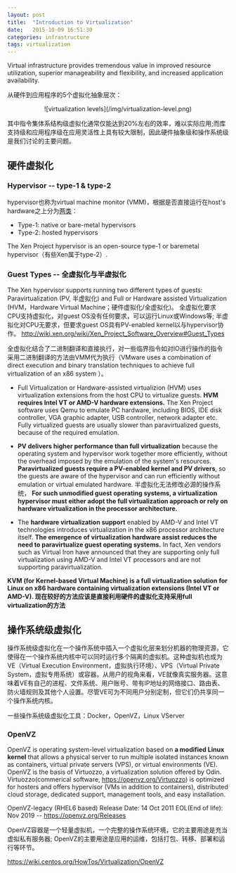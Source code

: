 ```yaml
---
layout: post
title:  "Introduction to Virtualization"
date:   2015-10-09 16:51:30
categories: infrastructure
tags: virtualization
---
```

Virtual infrastructure provides tremendous value in improved resource utilization, superior manageability and flexibility, and increased application availability.

从硬件到应用程序的5个虚拟化抽象层次：

<center>![virtualization levels](/img/virtualization-level.png)</center>

其中指令集体系结构级虚拟化通常仅能达到20%左右的效率，难以实际应用;而库支持级和应用程序级在应用灵活性上具有较大限制，因此硬件抽象级和操作系统级是我们讨论的主要问题。

## 硬件虚拟化

### Hypervisor -- type-1 & type-2
 hypervisor也称为virtual machine monitor (VMM)，根据是否直接运行在host's hardware之上分为[两类](https://en.wikipedia.org/wiki/Hypervisor)：

- Type-1: native or bare-metal hypervisors
- Type-2: hosted hypervisors

The Xen Project hypervisor is an open-source type-1 or baremetal hypervisor（有些Xen属于type-2）.

### Guest Types -- 全虚拟化与半虚拟化
The Xen hypervisor supports running two different types of guests: Paravirtualization (PV, 半虚拟化) and Full or Hardware assisted Virtualization (HVM，Hardware Virtual Machine；硬件虚拟化/全虚拟化)。 全虚拟化要求CPU支持虚拟化，对guest OS没有任何要求，可以运行Linux或Windows等; 半虚拟化对CPU无要求，但要求guest OS具有PV-enabled kernel以与hypervisor协作。 http://wiki.xen.org/wiki/Xen_Project_Software_Overview#Guest_Types

全虚拟化结合了二进制翻译和直接执行，对一些临界指令如对IO进行操作的指令采用二进制翻译的方法由VMM代为执行（VMware uses a combination of direct execution and binary translation techniques to achieve full virtualization of an x86 system ）。

- Full Virtualization or Hardware-assisted virtualizion (HVM) uses virtualization extensions from the host CPU to virtualize guests. **HVM requires Intel VT or AMD-V hardware extensions.** The Xen Project software uses Qemu to emulate PC hardware, including BIOS, IDE disk controller, VGA graphic adapter, USB controller, network adapter etc. Fully virtualized guests are usually slower than paravirtualized guests, because of the required emulation. 

- **PV delivers higher performance than full virtualization** because the operating system and hypervisor work together more efficiently, without the overhead imposed by the emulation of the system's resources. **Paravirtualized guests require a PV-enabled kernel and PV drivers**, so the guests are aware of the hypervisor and can run efficiently without emulation or virtual emulated hardware. 半虚拟化无法修改必源的操作系统， **For such unmodified guest operating systems, a virtualization hypervisor must either adopt the full virtualization approach or rely on hardware virtualization in the processor architecture.**

- The **hardware virtualization support** enabled by AMD-V and Intel VT technologies introduces virtualization in the x86 processor architecture itself.  **The emergence of virtualization hardware assist reduces the need to paravirtualize guest operating systems.** In fact, Xen vendors such as Virtual Iron have announced that they are supporting only full virtualization using AMD-V and Intel VT processors and are not supporting paravirtualization.

**KVM (for Kernel-based Virtual Machine) is a full virtualization solution for Linux on x86 hardware containing virtualization extensions (Intel VT or AMD-V). 现在较好的方法应该是直接利用硬件的虚拟化支持采用full virtualization的方法** 

## 操作系统级虚拟化
操作系统级虚拟化在一个操作系统中插入一个虚拟化层来划分机器的物理资源，它使得在一个操作系统内核中可以同时运行多个隔离的虚拟机。这种虚拟机也成为VE（Virtual Execution Environment，虚拟执行环境）、VPS（Virtual Private System，虚拟专用系统）或容器。从用户的视角来看，VE就像真实服务器。这意味着VE有自己的进程、文件系统、用户账号、带有IP地址的网络接口、路由表、防火墙规则及其他个人设置。尽管VE可为不同用户分别定制，但它们仍共享同一个操作系统内核。

一些操作系统级虚拟化工具：Docker，OpenVZ，Linux VServer

### OpenVZ
OpenVZ is operating system-level virtualization based on **a modified Linux kernel** that allows a physical server to run multiple isolated instances known as containers, virtual private servers (VPS), or virtual environments (VE).  OpenVZ is the basis of Virtuozzo, a virtualization solution offered by Odin. Virtuozzo(commerical software, https://openvz.org/Virtuozzo) is optimized for hosters and offers hypervisor (VMs in addition to containers), distributed cloud storage, dedicated support, management tools, and easy installation.

OpenVZ-legacy (RHEL6 based)	 Release Date: 14 Oct 2011  EOL(End of life): Nov 2019 -- https://openvz.org/Releases

OpenVZ容器是一个轻量虚拟机，一个完整的操作系统环境，它的主要用途是充当虚拟私有服务器; OpenVZ的主要用途是应用的运维，包括打包、转移、部署和运行等环节。

https://wiki.centos.org/HowTos/Virtualization/OpenVZ
